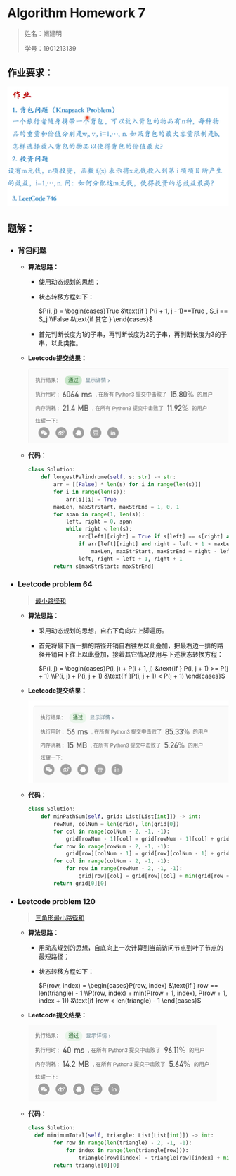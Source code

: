 # Algorithm Homework 7

> 姓名：阙建明
>
> 学号：1901213139

## 作业要求：

![](AlgorithmHomework7.assets/微信图片_20200416172437.jpg)

## 题解：

- ### 背包问题

  - **算法思路：** 

    - 使用动态规划的思想；

    - 状态转移方程如下：

      $P(i, j)  = \begin{cases}True &\text{if } P(i + 1, j - 1)==True ,  S_i == S_j  \\False &\text{if 其它 } \end{cases}$

    - 首先判断长度为1的子串，再判断长度为2的子串，再判断长度为3的子串，以此类推。

  - **Leetcode提交结果：**

    ![image-20200407102849523](AlgorithmHomework7.assets/image-20200407102849523.png)

  - **代码：**

    ```python
    class Solution:
        def longestPalindrome(self, s: str) -> str:
            arr = [[False] * len(s) for i in range(len(s))]
            for i in range(len(s)):
                arr[i][i] = True
            maxLen, maxStrStart, maxStrEnd = 1, 0, 1
            for span in range(1, len(s)):
                left, right = 0, span
                while right < len(s):
                    arr[left][right] = True if s[left] == s[right] and (span == 1 or arr[left + 1][right - 1]) else False
                    if arr[left][right] and right - left + 1 > maxLen:
                        maxLen, maxStrStart, maxStrEnd = right - left + 1, left, right + 1
                    left, right = left + 1, right + 1
            return s[maxStrStart: maxStrEnd]
    ```

- ### Leetcode problem 64

  >   [最小路径和](https://leetcode-cn.com/problems/minimum-path-sum/)

  - **算法思路：** 

    - 采用动态规划的思想，自右下角向左上脚遍历。

    - 首先将最下面一排的路径开销自右往左以此叠加，把最右边一排的路径开销自下往上以此叠加，接着其它情况使用与下述状态转换方程：

      $P(i, j)  = \begin{cases}P(i, j) + P(i + 1, j) &\text{if } P(i, j + 1) >= P(j + 1) \\P(i, j) + P(i, j + 1) &\text{if }P(i, j + 1) < P(j + 1) \end{cases}$

  - **Leetcode提交结果：**

    ![image-20200407105454180](AlgorithmHomework7.assets/image-20200407105454180.png)

  - **代码：**

    ```python
    class Solution:
        def minPathSum(self, grid: List[List[int]]) -> int:
            rowNum, colNum = len(grid), len(grid[0])
            for col in range(colNum - 2, -1, -1):
                grid[rowNum - 1][col] = grid[rowNum - 1][col] + grid[rowNum - 1][col + 1]
            for row in range(rowNum - 2, -1, -1):
                grid[row][colNum - 1] = grid[row][colNum - 1] + grid[row + 1][colNum - 1]
            for col in range(colNum - 2, -1, -1):
                for row in range(rowNum - 2, -1, -1):
                    grid[row][col] = grid[row][col] + min(grid[row + 1][col], grid[row][col + 1])
            return grid[0][0]
    ```

- ### Leetcode problem 120

  >  [三角形最小路径和](https://leetcode-cn.com/problems/triangle/)

  - **算法思路：** 

    - 用动态规划的思想，自底向上一次计算到当前访问节点到叶子节点的最短路径；

    - 状态转移方程如下：

      $P(row, index)  = \begin{cases}P(row, index) &\text{if } row == len(triangle) - 1 \\P(row, index) + min(P(row + 1, index), P(row + 1, index + 1)) &\text{if }row < len(triangle) - 1 \end{cases}$

  - **Leetcode提交结果：**

    ![image-20200407122505839](AlgorithmHomework7.assets/image-20200407122505839.png)

  - **代码：**

    ```python
    class Solution:
      def minimumTotal(self, triangle: List[List[int]]) -> int:
            for row in range(len(triangle) - 2, -1, -1):
                for index in range(len(triangle[row])):
                    triangle[row][index] = triangle[row][index] + min(triangle[row + 1][index], triangle[row + 1][index + 1])
            return triangle[0][0]
    ```